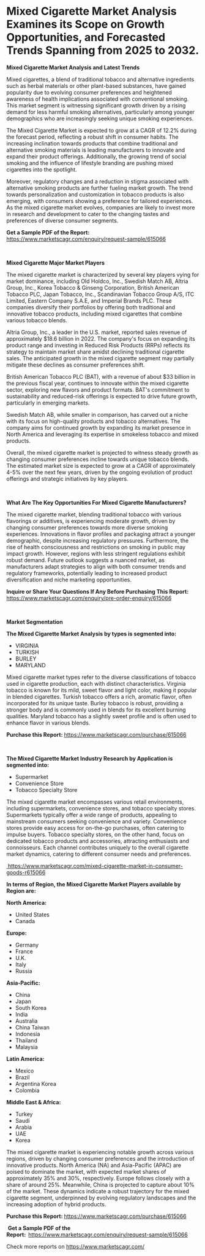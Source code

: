 <p><h1>Mixed Cigarette Market Analysis Examines its Scope on Growth Opportunities, and Forecasted Trends Spanning from 2025 to 2032.</h1></p><p><strong>Mixed Cigarette Market Analysis and Latest Trends</strong></p>
<p><p>Mixed cigarettes, a blend of traditional tobacco and alternative ingredients such as herbal materials or other plant-based substances, have gained popularity due to evolving consumer preferences and heightened awareness of health implications associated with conventional smoking. This market segment is witnessing significant growth driven by a rising demand for less harmful smoking alternatives, particularly among younger demographics who are increasingly seeking unique smoking experiences.</p><p>The Mixed Cigarette Market is expected to grow at a CAGR of 12.2% during the forecast period, reflecting a robust shift in consumer habits. The increasing inclination towards products that combine traditional and alternative smoking materials is leading manufacturers to innovate and expand their product offerings. Additionally, the growing trend of social smoking and the influence of lifestyle branding are pushing mixed cigarettes into the spotlight.</p><p>Moreover, regulatory changes and a reduction in stigma associated with alternative smoking products are further fueling market growth. The trend towards personalization and customization in tobacco products is also emerging, with consumers showing a preference for tailored experiences. As the mixed cigarette market evolves, companies are likely to invest more in research and development to cater to the changing tastes and preferences of diverse consumer segments.</p></p>
<p><strong>Get a Sample PDF of the Report:&nbsp;</strong> <a href="https://www.marketscagr.com/enquiry/request-sample/615066?utm_campaign=3368&utm_medium=2&utm_source=Github&utm_content=ia&utm_term=24032025&utm_id=mixed-cigarette">https://www.marketscagr.com/enquiry/request-sample/615066</a></p>
<p>&nbsp;</p>
<p><strong>Mixed Cigarette Major Market Players</strong></p>
<p><p>The mixed cigarette market is characterized by several key players vying for market dominance, including Old Holdco, Inc., Swedish Match AB, Altria Group, Inc., Korea Tobacco & Ginseng Corporation, British American Tobacco PLC, Japan Tobacco, Inc., Scandinavian Tobacco Group A/S, ITC Limited, Eastern Company S.A.E, and Imperial Brands PLC. These companies diversify their portfolios by offering both traditional and innovative tobacco products, including mixed cigarettes that combine various tobacco blends.</p><p>Altria Group, Inc., a leader in the U.S. market, reported sales revenue of approximately $18.6 billion in 2022. The company's focus on expanding its product range and investing in Reduced Risk Products (RRPs) reflects its strategy to maintain market share amidst declining traditional cigarette sales. The anticipated growth in the mixed cigarette segment may partially mitigate these declines as consumer preferences shift.</p><p>British American Tobacco PLC (BAT), with a revenue of about $33 billion in the previous fiscal year, continues to innovate within the mixed cigarette sector, exploring new flavors and product formats. BAT's commitment to sustainability and reduced-risk offerings is expected to drive future growth, particularly in emerging markets.</p><p>Swedish Match AB, while smaller in comparison, has carved out a niche with its focus on high-quality products and tobacco alternatives. The company aims for continued growth by expanding its market presence in North America and leveraging its expertise in smokeless tobacco and mixed products.</p><p>Overall, the mixed cigarette market is projected to witness steady growth as changing consumer preferences incline towards unique tobacco blends. The estimated market size is expected to grow at a CAGR of approximately 4-5% over the next few years, driven by the ongoing evolution of product offerings and strategic initiatives by key players.</p></p>
<p>&nbsp;</p>
<p><strong>What Are The Key Opportunities For Mixed Cigarette Manufacturers?</strong></p>
<p><p>The mixed cigarette market, blending traditional tobacco with various flavorings or additives, is experiencing moderate growth, driven by changing consumer preferences towards more diverse smoking experiences. Innovations in flavor profiles and packaging attract a younger demographic, despite increasing regulatory pressures. Furthermore, the rise of health consciousness and restrictions on smoking in public may impact growth. However, regions with less stringent regulations exhibit robust demand. Future outlook suggests a nuanced market, as manufacturers adapt strategies to align with both consumer trends and regulatory frameworks, potentially leading to increased product diversification and niche marketing opportunities.</p></p>
<p><strong>Inquire or Share Your Questions If Any Before Purchasing This Report:</strong> <a href="https://www.marketscagr.com/enquiry/pre-order-enquiry/615066?utm_campaign=3368&utm_medium=2&utm_source=Github&utm_content=ia&utm_term=24032025&utm_id=mixed-cigarette">https://www.marketscagr.com/enquiry/pre-order-enquiry/615066</a></p>
<p>&nbsp;</p>
<p><strong>Market Segmentation</strong></p>
<p><strong>The Mixed Cigarette Market Analysis by types is segmented into:</strong></p>
<p><ul><li>VIRGINIA</li><li>TURKISH</li><li>BURLEY</li><li>MARYLAND</li></ul></p>
<p><p>Mixed cigarette market types refer to the diverse classifications of tobacco used in cigarette production, each with distinct characteristics. Virginia tobacco is known for its mild, sweet flavor and light color, making it popular in blended cigarettes. Turkish tobacco offers a rich, aromatic flavor, often incorporated for its unique taste. Burley tobacco is robust, providing a stronger body and is commonly used in blends for its excellent burning qualities. Maryland tobacco has a slightly sweet profile and is often used to enhance flavor in various blends.</p></p>
<p><strong>Purchase this Report:&nbsp;</strong><a href="https://www.marketscagr.com/purchase/615066?utm_campaign=3368&utm_medium=2&utm_source=Github&utm_content=ia&utm_term=24032025&utm_id=mixed-cigarette">https://www.marketscagr.com/purchase/615066</a></p>
<p>&nbsp;</p>
<p><strong>The Mixed Cigarette Market Industry Research by Application is segmented into:</strong></p>
<p><ul><li>Supermarket</li><li>Convenience Store</li><li>Tobacco Specialty Store</li></ul></p>
<p><p>The mixed cigarette market encompasses various retail environments, including supermarkets, convenience stores, and tobacco specialty stores. Supermarkets typically offer a wide range of products, appealing to mainstream consumers seeking convenience and variety. Convenience stores provide easy access for on-the-go purchases, often catering to impulse buyers. Tobacco specialty stores, on the other hand, focus on dedicated tobacco products and accessories, attracting enthusiasts and connoisseurs. Each channel contributes uniquely to the overall cigarette market dynamics, catering to different consumer needs and preferences.</p></p>
<p><a href="https://www.marketscagr.com/mixed-cigarette-market-in-consumer-goods-r615066?utm_campaign=3368&utm_medium=2&utm_source=Github&utm_content=ia&utm_term=24032025&utm_id=mixed-cigarette">&nbsp;https://www.marketscagr.com/mixed-cigarette-market-in-consumer-goods-r615066</a></p>
<p><strong>In terms of Region, the Mixed Cigarette Market Players available by Region are:</strong></p>
<p>
    <p> <strong> North America: </strong>
        <ul>
            <li>United States</li>
            <li>Canada</li>
        </ul>
        </p> 
    <p> <strong> Europe: </strong>
        <ul>
            <li>Germany</li>
            <li>France</li>
            <li>U.K.</li>
            <li>Italy</li>
            <li>Russia</li>
        </ul>
        </p> 
    <p> <strong> Asia-Pacific: </strong>
        <ul>
            <li>China</li>
            <li>Japan</li>
            <li>South Korea</li>
            <li>India</li>
            <li>Australia</li>
            <li>China Taiwan</li>
            <li>Indonesia</li>
            <li>Thailand</li>
            <li>Malaysia</li>
        </ul>
        </p> 
    <p> <strong> Latin America: </strong>
        <ul>
            <li>Mexico</li>
            <li>Brazil</li>
            <li>Argentina Korea</li>
            <li>Colombia</li>
        </ul>
        </p> 
    <p> <strong> Middle East & Africa: </strong>
        <ul>
            <li>Turkey</li>
            <li>Saudi</li>
            <li>Arabia</li>
            <li>UAE</li>
            <li>Korea</li>
        </ul>
    </p>
    </p>
<p><p>The mixed cigarette market is experiencing notable growth across various regions, driven by changing consumer preferences and the introduction of innovative products. North America (NA) and Asia-Pacific (APAC) are poised to dominate the market, with expected market shares of approximately 35% and 30%, respectively. Europe follows closely with a share of around 25%. Meanwhile, China is projected to capture about 10% of the market. These dynamics indicate a robust trajectory for the mixed cigarette segment, underpinned by evolving regulatory landscapes and the increasing adoption of hybrid products.</p></p>
<p><strong>Purchase this Report: </strong><a href="https://www.marketscagr.com/purchase/615066?utm_campaign=3368&utm_medium=2&utm_source=Github&utm_content=ia&utm_term=24032025&utm_id=mixed-cigarette">https://www.marketscagr.com/purchase/615066</a></p>
<p>&nbsp;<strong>Get a Sample PDF of the Report:&nbsp;&nbsp;</strong><a href="https://www.marketscagr.com/enquiry/request-sample/615066?utm_campaign=3368&utm_medium=2&utm_source=Github&utm_content=ia&utm_term=24032025&utm_id=mixed-cigarette">https://www.marketscagr.com/enquiry/request-sample/615066</a></p>
<p><strong></strong></p>
<p>Check more reports on <a href="https://www.marketscagr.com/?utm_campaign=3368&utm_medium=2&utm_source=Github&utm_content=ia&utm_term=24032025&utm_id=mixed-cigarette">https://www.marketscagr.com/</a></p>